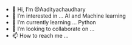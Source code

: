 - 👋 Hi, I’m @Aadityachaudhary
- 👀 I’m interested in ... AI and Machine learning
- 🌱 I’m currently learning ... Python
- 💞️ I’m looking to collaborate on ...
- 📫 How to reach me ...

<!---
Aaditya9389/Aaditya9389 is a ✨ special ✨ repository because its `README.md` (this file) appears on your GitHub profile.
You can click the Preview link to take a look at your changes.
--->
